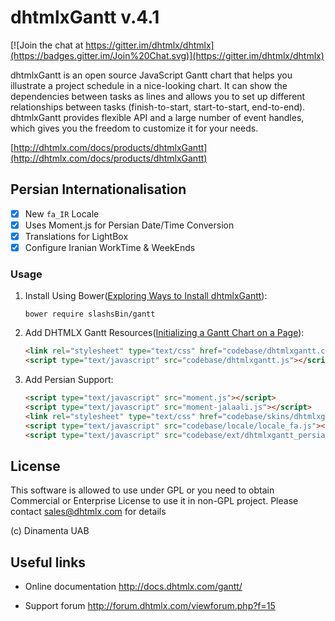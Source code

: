 dhtmlxGantt v.4.1
=================

[![Join the chat at https://gitter.im/dhtmlx/dhtmlx](https://badges.gitter.im/Join%20Chat.svg)](https://gitter.im/dhtmlx/dhtmlx) 

dhtmlxGantt is an open source JavaScript Gantt chart that helps you illustrate a project schedule in a nice-looking chart. It can show the dependencies between tasks as lines and allows you to set up different relationships between tasks (finish-to-start, start-to-start, end-to-end). dhtmlxGantt provides flexible API and a large number of event handles, which gives you the freedom to customize it for your needs. 

[http://dhtmlx.com/docs/products/dhtmlxGantt](http://dhtmlx.com/docs/products/dhtmlxGantt)


Persian Internationalisation
----------------------------
- [X] New `fa_IR` Locale
- [X] Uses Moment.js for Persian Date/Time Conversion
- [X] Translations for LightBox
- [X] Configure Iranian WorkTime & WeekEnds

### Usage
1. Install Using Bower([Exploring Ways to Install dhtmlxGantt](http://docs.dhtmlx.com/gantt/desktop__install_with_bower.html)):

    `bower require slashsBin/gantt`

1. Add DHTMLX Gantt Resources([Initializing a Gantt Chart on a Page](http://docs.dhtmlx.com/gantt/desktop__initializing_gantt_chart.html)):

    ```html
    <link rel="stylesheet" type="text/css" href="codebase/dhtmlxgantt.css">
    <script type="text/javascript" src="codebase/dhtmlxgantt.js"></script>
    ```

1. Add Persian Support:

    ```html
    <script type="text/javascript" src="moment.js"></script>
    <script type="text/javascript" src="moment-jalaali.js"></script>
    <link rel="stylesheet" type="text/css" href="codebase/skins/dhtmlxgantt_persian.css">
    <script type="text/javascript" src="codebase/locale/locale_fa.js"></script>
    <script type="text/javascript" src="codebase/ext/dhtmlxgantt_persian.js"></script>
    ```

License
----------

This software is allowed to use under GPL or you need to obtain Commercial or Enterprise License
to use it in non-GPL project. Please contact sales@dhtmlx.com for details

(c) Dinamenta UAB


Useful links
-------------

- Online  documentation
	http://docs.dhtmlx.com/gantt/
	
- Support forum
	http://forum.dhtmlx.com/viewforum.php?f=15
